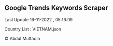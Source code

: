 

## Google Trends Keywords Scraper 
 
Last Update 16-11-2022 , 05:16:09

Country List :
VIETNAM.json



© Abdul Muttaqin 
